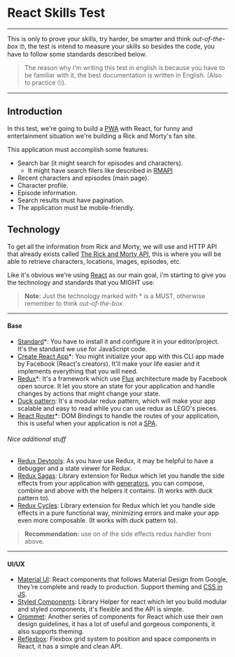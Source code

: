# React Skills Test 
------

This is only to prove your skills, try harder, be smarter and think _out-of-the-box_ 🤓, the test is intend to measure your skills so besides the code, you have to follow some standards described below.

> The reason why i'm writing this test in english is because you have to be familiar with it, the best documentation is written in English. (Also to practice 🙄).

------

## Introduction

In this test, we're going to build a [PWA](https://developers.google.com/web/progressive-web-apps/) with React, for funny and entertainment situation we're building a Rick and Morty's fan site.

This application must accomplish some features:

- Search bar (it might search for episodes and characters).
  - It might have search filers like described in [RMAPI](https://rickandmortyapi.com/documentation/#filter-characters)
- Recent characters and episodes (main page).
- Character profile.
- Episode information.
- Search results must have pagination.
- The application must be mobile-friendly.


## Technology

To get all the information from Rick and Morty, we will use and HTTP API that already exists called [The Rick and Morty API](https://rickandmortyapi.com/), this is where you will be able to retrieve characters, locations, images, episodes, etc.

Like it's obvious we're using [React](https://reactjs.org/) as our main goal, i'm starting to give you the technology and standards that you MIGHT use:

> **Note:** Just the technology marked with * is a MUST, otherwise remember to think _out-of-the-box_.

----

#### Base
- [Standard](https://standardjs.com/)*: You have to install it and configure it in your editor/project. It's the standard we use for JavaScript code.
- [Create React App](https://facebook.github.io/create-react-app/)*: You might  initialize your app with this CLI app made by Facebook (React's creators). It'll make your life easier and it implements everything that you will need.
- [Redux](https://redux.js.org/)*: It's a framework which use [Flux](https://facebook.github.io/flux/) architecture made by Facebook open source. It let you store an state for your application and handle changes by actions that might change your state.
- [Duck pattern](https://github.com/erikras/ducks-modular-redux): It's a modular redux pattern, which will make your app scalable and easy to read while you can use redux as LEGO's pieces.
- [React Router](https://reacttraining.com/react-router/web/guides/quick-start)*: DOM Bindings to handle the routes of your application, this is useful when your application is not a [SPA](https://en.wikipedia.org/wiki/Single-page_application).

###### Nice additional stuff
- [Redux Devtools](https://github.com/zalmoxisus/redux-devtools-extension): As you have use Redux, it may be helpful to have a debugger and a state viewer for Redux.
- [Redux Sagas](https://github.com/redux-saga/redux-saga): Library extension for Redux which let you handle the side effects from your application with [generators](https://developer.mozilla.org/es/docs/Web/JavaScript/Referencia/Sentencias/function*), you can compose, combine and above with the helpers it contains. (It works with duck pattern to).
- [Redux Cycles](https://github.com/cyclejs-community/redux-cycles): Library extension for Redux which let you handle side effects in a pure functional way, minimizing errors and make your app even more composable. (It works with duck pattern to).

> **Recommendation:** use on of the side effects redux handler from above.

----

#### UI/UX

- [Material UI](https://material-ui.com/):  React components that follows Material Design from Google, they're complete and ready to production. Support theming and [CSS in JS](https://cssinjs.org/?v=v10.0.0-alpha.12).
- [Styled Components](https://www.styled-components.com/): Library Helper for react which let you build modular and styled components, it's flexible and the API is simple.
- [Grommet](https://v2.grommet.io/): Another series of components for React which use their own design guidelines, it has a lot of useful and gorgeous components, it also supports theming.
- [Reflexbox](http://jxnblk.com/reflexbox/): Flexbox grid system to position and space components in React, it has a simple and clean API.